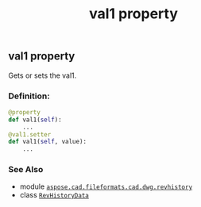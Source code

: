 ﻿---
title: val1 property
second_title: Aspose.CAD for Python via .NET API References
description: 
type: docs
weight: 40
url: /python-net/aspose.cad.fileformats.cad.dwg.revhistory/revhistorydata/val1/
is_root: false
---

## val1 property


Gets or sets the val1.
### Definition:
```python
@property
def val1(self):
    ...
@val1.setter
def val1(self, value):
    ...
```

### See Also
* module [`aspose.cad.fileformats.cad.dwg.revhistory`](../../)
* class [`RevHistoryData`](/cad/python-net/aspose.cad.fileformats.cad.dwg.revhistory/revhistorydata)
